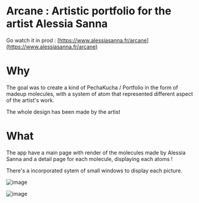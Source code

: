 # Arcane : Artistic portfolio for the artist Alessia Sanna

Go watch it in prod  : [https://www.alessiasanna.fr/arcane](https://www.alessiasanna.fr/arcane)

# Why 

The goal was to create a kind of PechaKucha / Portfolio in the form of madeup molecules, with a system of atom that represented different aspect of the artist's work. 

The whole design has been made by the artist

# What

The app have a main page with render of the molecules made by Alessia Sanna and a detail page for each molecule, displaying each atoms ! 

There's a incorporated sytem of small windows to display each picture. 

![image](https://user-images.githubusercontent.com/8599093/163728503-7d40234a-4d70-4649-aa7a-9a4e5d0a8e5d.png)

![image](https://user-images.githubusercontent.com/8599093/163728527-ed9a6e3e-909c-45f7-a3af-57f6bb707f1e.png)


